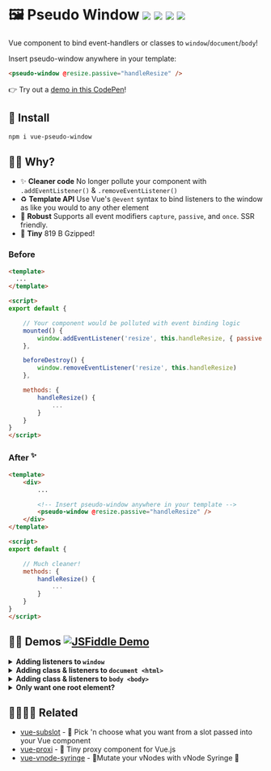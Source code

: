 # 🖼 Pseudo Window <a href="https://npm.im/vue-pseudo-window"><img src="https://badgen.net/npm/v/vue-pseudo-window"></a> <a href="https://npm.im/vue-pseudo-window"><img src="https://badgen.net/npm/dm/vue-pseudo-window"></a> <a href="https://packagephobia.now.sh/result?p=vue-pseudo-window"><img src="https://packagephobia.now.sh/badge?p=vue-pseudo-window"></a> <a href="https://bundlephobia.com/result?p=vue-pseudo-window"><img src="https://badgen.net/bundlephobia/minzip/vue-pseudo-window"></a>

Vue component to bind event-handlers or classes to `window`/`document`/`body`!

Insert pseudo-window anywhere in your template:
```html
<pseudo-window @resize.passive="handleResize" />
```

👉 Try out a [demo in this CodePen](https://codepen.io/privatenumber/pen/qBqEOGa)!

## 🚀 Install
```sh
npm i vue-pseudo-window
```
## 🙋‍♂️ Why?

- ✨ **Cleaner code** No longer pollute your component with `.addEventListener()` & `.removeEventListener()`
- ♻️ **Template API** Use Vue's `@event` syntax to bind listeners to the window as like you would to any other element
- 💪 **Robust** Supports all event modifiers `capture`, `passive`, and `once`. SSR friendly.
- 🐥 **Tiny** 819 B Gzipped!

### Before
```html
<template>
  ...
</template>

<script>
export default {

	// Your component would be polluted with event binding logic
	mounted() {
		window.addEventListener('resize', this.handleResize, { passive: true })
	},

	beforeDestroy() {
		window.removeEventListener('resize', this.handleResize)
	},

	methods: {
		handleResize() {
			...
		}
	}
}
</script>
```

### After <sup>✨</sup>

```html
<template>
	<div>
		...

		<!-- Insert pseudo-window anywhere in your template -->
		<pseudo-window @resize.passive="handleResize" />
	</div>
</template>

<script>
export default {

	// Much cleaner!
	methods: {
		handleResize() {
			...
		}
	}
}
</script>
```

## 👨‍🏫 Demos [![JSFiddle Demo](https://flat.badgen.net/badge/JSFiddle/Open%20Demo/blue)](https://jsfiddle.net/hirokiosame/p5Lz419s/)

<details>
	<summary><strong>Adding listeners to <code>window</code></strong></summary>
	<br>

```html
<template>
	<div>
		<div>
			Window width: {{ winWidth }}
		</div>

		<pseudo-window
			<!-- Handle window resize with "passive" option -->
			@resize.passive="onResize"
		/>
	</div>
</template>

<script>
import PseudoWindow from 'vue-pseudo-window';

export default {
	components: {
		PseudoWindow
	},
	
	data() {
		return {
			winWidth: 0
		}
	},

	methods: {
		onResize() {
			this.winWidth = window.innerWidth;
		}
	}
}
</script>
```
</details>

<details>
	<summary><strong>Adding class & listeners to <code>document &lt;html&gt;</code></strong></summary>
	<br>

```html
<template>
	<div>
		<pseudo-window
			document

			<!-- Add a class to <html> -->
			:class="$style.lockScroll"

			<!-- Handle document click -->
			@click="onClick"
		/>
	</div>
</template>

<script>
import PseudoWindow from 'vue-pseudo-window';

export default {
	components: {
		PseudoWindow
	},

	methods: {
		onClick() {
			console.log('Document click!')
		}
	}
}
</script>

<style module>
.lockScroll {
	overflow: hidden;
}
</style>
```
</details>

<details>
	<summary><strong>Adding class & listeners to <code>body &lt;body&gt;</code></strong></summary>
	<br>

```html
<template>
	<div>
		<pseudo-window
			body

			<!-- Add a class to <body> -->
			:class="$style.lockScroll"

			<!-- Handle body click -->
			@click="onClick"
		/>
	</div>
</template>

<script>
import PseudoWindow from 'vue-pseudo-window';

export default {
	components: {
		PseudoWindow
	},

	methods: {
		onClick() {
			console.log('Body click!')
		}
	}
}
</script>

<style module>
.lockScroll {
	overflow: hidden;
}
</style>
```
</details>

<details>
	<summary><strong>Only want one root element?</strong></summary>
	<br>
	
PseudoWindow is a functional component that returns exactly what's passed into it. By using it as the root component, its contents will pass-through.

```html
<template>
	<pseudo-window
		@blur="pause"
		@focus="resume"
	>
		<video>
			<source
				src="/media/examples/flower.webm"
				type="video/webm"
			>
		</video>
	</div>
</template>

<script>
import PseudoWindow from 'vue-pseudo-window';

export default {
	components: {
		PseudoWindow
	},

	methods: {
		resume() {
			this.$el.play()
		},
		pause() {
			this.$el.pause()
		}
	}
}
</script>
```
</details>

## 👨‍👩‍👧‍👦 Related
- [vue-subslot](https://github.com/privatenumber/vue-subslot) - 💍 Pick 'n choose what you want from a slot passed into your Vue component
- [vue-proxi](https://github.com/privatenumber/vue-proxi) - 💠 Tiny proxy component for Vue.js
- [vue-vnode-syringe](https://github.com/privatenumber/vue-vnode-syringe) - 🧬Mutate your vNodes with vNode Syringe 💉

